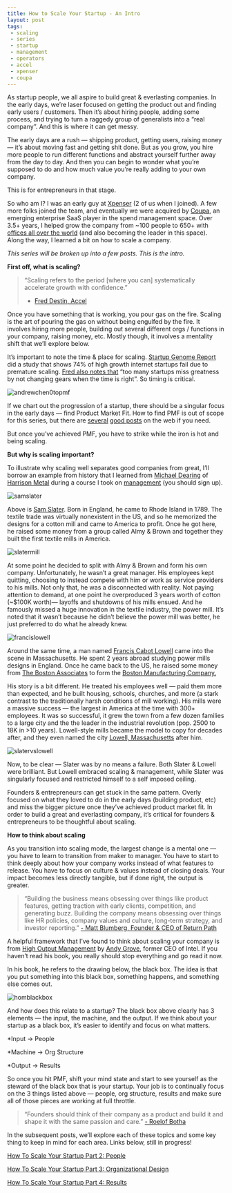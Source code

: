```yaml
---
title: How to Scale Your Startup - An Intro
layout: post
tags: 
 - scaling
 - series
 - startup
 - management
 - operators
 - accel
 - xpenser
 - coupa
---
```


As startup people, we all aspire to build great & everlasting companies. In the early days, we’re laser focused on getting the product out and finding early users / customers. Then it’s about hiring people, adding some process, and trying to turn a raggedy group of generalists into a “real company”. And this is where it can get messy.

The early days are a rush — shipping product, getting users, raising money — it’s about moving fast and getting shit done. But as you grow, you hire more people to run different functions and abstract yourself further away from the day to day. And then you can begin to wonder what you’re supposed to do and how much value you’re really adding to your own company.

This is for entrepreneurs in that stage.

So who am I? I was an early guy at [Xpenser](http://xpenser.com) (2 of us when I joined). A few more folks joined the team, and eventually we were acquired by [Coupa](http://www.coupa.com), an emerging enterprise SaaS player in the spend management space. Over 3.5+ years, I helped grow the company from ~100 people to 650+ with [offices all over the world](http://www.coupa.com/company/our-offices/) (and also becoming the leader in this space). Along the way, I learned a bit on how to scale a company.

*This series will be broken up into a few posts. This is the intro.*

**First off, what is scaling?**
> “Scaling refers to the period [where you can] systematically accelerate growth with confidence.”
> - [Fred Destin, Accel](https://www.quora.com/What-is-involved-in-a-startup-scaling)

Once you have something that is working, you pour gas on the fire. Scaling is the art of pouring the gas on without being engulfed by the fire. It involves hiring more people, building out several different orgs / functions in your company, raising money, etc. Mostly though, it involves a mentality shift that we’ll explore below.

It’s important to note the time & place for scaling. [Startup Genome Report](https://s3.amazonaws.com/startupcompass-public/StartupGenomeReport2_Why_Startups_Fail_v2.pdf) did a study that shows 74% of high growth internet startups fail due to premature scaling. [Fred also notes that](https://www.quora.com/What-is-involved-in-a-startup-scaling) “too many startups miss greatness by not changing gears when the time is right”. So timing is critical.

![andrewchen0topmf](/images/andrewchen0topmf.png)

If we chart out the progression of a startup, there should be a singular focus in the early days — find Product Market Fit. How to find PMF is out of scope for this series, but there are [several](https://www.linkedin.com/pulse/marc-andreessen-product-market-fit-startups-marc-andreessen) [good posts](https://medium.com/evergreen-business-weekly/product-market-fit-what-it-really-means-how-to-measure-it-and-where-to-find-it-70e746be907b#.pnfud9b1a) on the web if you need.

But once you’ve achieved PMF, you have to strike while the iron is hot and being scaling.

**But why is scaling important?**

To illustrate why scaling well separates good companies from great, I’ll borrow an example from history that I learned from [Michael Dearing](https://twitter.com/mcgd) of [Harrison Metal](https://www.harrisonmetal.com/) during a course I took on [management](https://www.harrisonmetal.com/courses/foundations-general-management) (you should sign up).

![samslater](/images/samslater.png)

Above is [Sam Slater](https://en.wikipedia.org/wiki/Samuel_Slater). Born in England, he came to Rhode Island in 1789. The textile trade was virtually nonexistent in the US, and so he memorized the designs for a cotton mill and came to America to profit. Once he got here, he raised some money from a group called Almy & Brown and together they built the first textile mills in America.

![slatermill](/images/slatermill.png)

At some point he decided to split with Almy & Brown and form his own company. Unfortunately, he wasn’t a great manager. His employees kept quitting, choosing to instead compete with him or work as service providers to his mills. Not only that, he was a disconnected with reality. Not paying attention to demand, at one point he overproduced 3 years worth of cotton (~$100K worth)— layoffs and shutdowns of his mills ensued. And he famously missed a huge innovation in the textile industry, the power mill. It’s noted that it wasn’t because he didn’t believe the power mill was better, he just preferred to do what he already knew.

![francislowell](/images/francislowell.png)

Around the same time, a man named [Francis Cabot Lowell](https://en.wikipedia.org/wiki/Francis_Cabot_Lowell_(businessman)) came into the scene in Massachusetts. He spent 2 years abroad studying power mills designs in England. Once he came back to the US, he raised some money from [The Boston Associates](https://en.wikipedia.org/wiki/The_Boston_Associates) to form the [Boston Manufacturing Company.](https://en.wikipedia.org/wiki/Boston_Manufacturing_Company)

His story is a bit different. He treated his employees well — paid them more than expected, and he built housing, schools, churches, and more (a stark contrast to the traditionally harsh conditions of mill working). His mills were a massive success — the largest in America at the time with 300+ employees. It was so successful, it grew the town from a few dozen families to a large city and the the leader in the industrial revolution (pop. 2500 to 18K in >10 years). Lowell-style mills became the model to copy for decades after, and they even named the city [Lowell, Massachusetts](https://en.wikipedia.org/wiki/Lowell,_Massachusetts#History) after him.

![slatervslowell](/images/slatervslowell.png)

Now, to be clear — Slater was by no means a failure. Both Slater & Lowell were brilliant. But Lowell embraced scaling & management, while Slater was singularly focused and restricted himself to a self imposed ceiling.

Founders & entrepreneurs can get stuck in the same pattern. Overly focused on what they loved to do in the early days (building product, etc) and miss the bigger picture once they’ve achieved product market fit. In order to build a great and everlasting company, it’s critical for founders & entrepreneurs to be thoughtful about scaling.

**How to think about scaling**

As you transition into scaling mode, the largest change is a mental one — you have to learn to transition from maker to manager. You have to start to think deeply about how your company works instead of what features to release. You have to focus on culture & values instead of closing deals. Your impact becomes less directly tangible, but if done right, the output is greater.
> “Building the business means obsessing over things like product features, getting traction with early clients, competition, and generating buzz.
> Building the company means obsessing over things like HR policies, company values and culture, long-term strategy, and investor reporting.”
> [- Matt Blumberg, Founder & CEO of Return Path](https://www.onlyonceblog.com/2011/10/building-the-company-vs-building-the-business)

A helpful framework that I’ve found to think about scaling your company is from [High Output Management](https://www.amazon.com/High-Output-Management-Andrew-Grove/dp/0679762884) by [Andy Grove](https://en.wikipedia.org/wiki/Andrew_Grove), former CEO of Intel. If you haven’t read his book, you really should stop everything and go read it now.

In his book, he refers to the drawing below, the black box. The idea is that you put something into this black box, something happens, and something else comes out.

![homblackbox](/images/homblackbox.png)

And how does this relate to a startup? The black box above clearly has 3 elements — the input, the machine, and the output. If we think about your startup as a black box, it’s easier to identify and focus on what matters.

*Input → People  

*Machine → Org Structure  

*Output → Results  

So once you hit PMF, shift your mind state and start to see yourself as the steward of the black box that is your startup. Your job is to continually focus on the 3 things listed above — people, org structure, results and make sure all of those pieces are working at full throttle.
> “Founders should think of their company as a product and build it and shape it with the same passion and care.”
> [- Roelof Botha](http://avc.com/2011/10/building-a-company-vs-building-a-business/)

In the subsequent posts, we’ll explore each of these topics and some key thing to keep in mind for each area. Links below, still in progress!

[How To Scale Your Startup Part 2: People](/2016/10/03/scaling-startup-2-people/)

[How To Scale Your Startup Part 3: Organizational Design](/2016/11/02/scaling-startup-3-org-structure/)

[How To Scale Your Startup Part 4: Results](/2016/11/22/scaling-startup-4-results/)